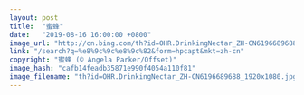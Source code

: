 ```yaml
---
layout: post
title:  "蜜蜂"
date:   "2019-08-16 16:00:00 +0800"
image_url: "http://cn.bing.com/th?id=OHR.DrinkingNectar_ZH-CN6196689688_1920x1080.jpg&rf=LaDigue_1920x1080.jpg&pid=hp"
link: "/search?q=%e8%9c%9c%e8%9c%82&form=hpcapt&mkt=zh-cn"
copyright: "蜜蜂 (© Angela Parker/Offset)"
image_hash: "cafb14feadb35871e990f4054a110f81"
image_filename: "th?id=OHR.DrinkingNectar_ZH-CN6196689688_1920x1080.jpg&rf=LaDigue_1920x1080.jpg&pid=hp"
---
```

